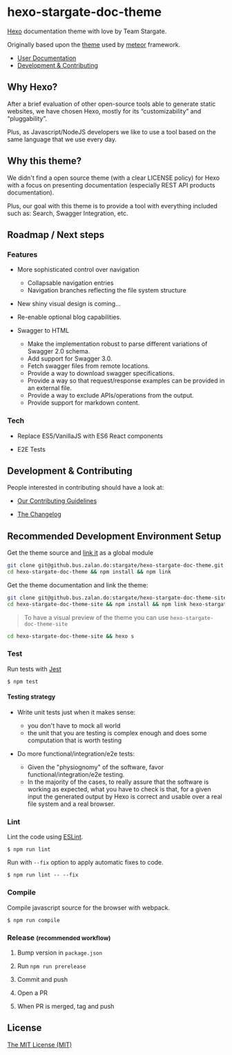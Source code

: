 hexo-stargate-doc-theme
=======================

[Hexo](https://hexo.io/) documentation theme with love by Team Stargate.

Originally based upon the [theme](https://github.com/meteor/hexo-theme-meteor) used by [meteor](https://guide.meteor.com/) framework.

* [User Documentation](https://pages.github.bus.zalan.do/stargate/hexo-stargate-doc-theme-site/)
* [Development & Contributing](#development-and-contributing)

## Why Hexo?

After a brief evaluation of other open-source tools able to generate static websites, we have chosen Hexo, mostly for its “customizability” and “pluggability”.

Plus, as Javascript/NodeJS developers we like to use a tool based on the same language that we use every day.

## Why this theme?

We didn't find a open source theme (with a clear LICENSE policy) for Hexo with a focus on presenting documentation (especially REST API products documentation).

Plus, our goal with this theme is to provide a tool with everything included such as: Search, Swagger Integration, etc.

## Roadmap / Next steps

### Features

* More sophisticated control over navigation
  * Collapsable navigation entries
  * Navigation branches reflecting the file system structure

* New shiny visual design is coming...

* Re-enable optional blog capabilities.

* Swagger to HTML
  * Make the implementation robust to parse different variations of Swagger 2.0 schema.
  * Add support for Swagger 3.0.
  * Fetch swagger files from remote locations.
  * Provide a way to download swagger specifications.
  * Provide a way so that request/response examples can be provided in an external file.
  * Provide a way to exclude APIs/operations from the output.
  * Provide support for markdown content.

### Tech

* Replace ES5/VanillaJS with ES6 React components

* E2E Tests


## <a name="development-and-contributing"></a> Development & Contributing

People interested in contributing should have a look at:

* [Our Contributing Guidelines](./CONTRIBUTING.md)

* [The Changelog](./CHANGELOG.md)

## Recommended Development Environment Setup

Get the theme source and [link it](https://docs.npmjs.com/cli/link) as a global module

```bash
git clone git@github.bus.zalan.do:stargate/hexo-stargate-doc-theme.git
cd hexo-stargate-doc-theme && npm install && npm link
```

Get the theme documentation and link the theme:

```bash
git clone git@github.bus.zalan.do:stargate/hexo-stargate-doc-theme-site.git
cd hexo-stargate-doc-theme-site && npm install && npm link hexo-stargate-doc-theme
```

> To have a visual preview of the theme you can use `hexo-stargate-doc-theme-site`
```bash
cd hexo-stargate-doc-theme-site && hexo s
```

### Test

Run tests with [Jest](https://facebook.github.io/jest/)

```
$ npm test
```

#### Testing strategy

* Write unit tests just when it makes sense:
  * you don't have to mock all world
  * the unit that you are testing is complex enough and does some computation that is worth testing

* Do more functional/integration/e2e tests:
  * Given the "physiognomy" of the software, favor functional/integration/e2e testing.
  * In the majority of the cases, to really assure that the software is working as expected, what you have to check is that, for a given input the generated output by Hexo is correct and usable over a real file system and a real browser.

### Lint

Lint the code using [ESLint](http://eslint.org/).

```
$ npm run lint
```

Run with `--fix` option to apply automatic fixes to code.

```
$ npm run lint -- --fix
```

### Compile

Compile javascript source for the browser with webpack.

```
$ npm run compile
```

### Release <small>(recommended workflow)</small>

1. Bump version in `package.json`

2. Run `npm run prerelease`

3. Commit and push

4. Open a PR

5. When PR is merged, tag and push

## License
[The MIT License (MIT)](./LICENSE)
